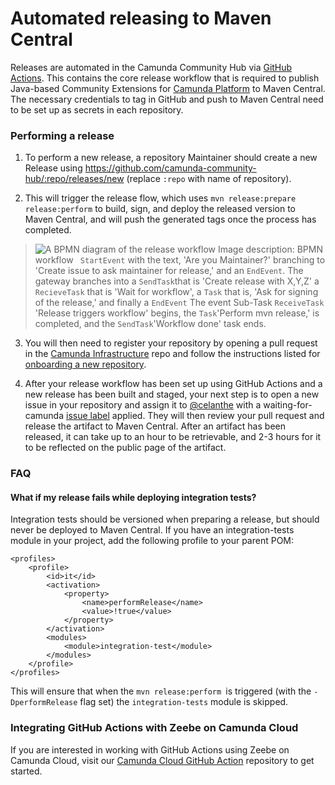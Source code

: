 # Automated releasing to Maven Central

Releases are automated in the Camunda Community Hub via [GitHub Actions](https://github.com/camunda-community-hub/community-action-maven-release). This contains the core release workflow that is required to publish Java-based Community Extensions for [Camunda Platform](https://camunda.com/products/camunda-bpm/) to Maven Central. The necessary credentials to tag in GitHub and push to Maven Central need to be set up as secrets in each repository.

### Performing a release

1. To perform a new release, a repository Maintainer should create a new Release using https://github.com/camunda-community-hub/:repo/releases/new (replace `:repo` with name of repository). 

2. This will trigger the release flow, which uses `mvn release:prepare release:perform` to build, sign, and deploy the released version to Maven Central, and will push the generated tags once the process has completed.

> ![A BPMN diagram of the release workflow](https://i.imgur.com/bx51tdE.png)
> Image description: BPMN workflow <code> StartEvent</code> with the text, 'Are you Maintainer?' branching to 'Create issue to ask maintainer for release,' and an <code>EndEvent</code>. 
> The gateway branches into a <code>SendTask</code>that is 'Create release with X,Y,Z' a <code>RecieveTask</code> that is 'Wait for workflow', a <code>Task</code> that is, 'Ask for signing of the release,' and finally a <code>EndEvent</code>
> The event Sub-Task <code>ReceiveTask</code> 'Release triggers workflow' begins, the <code>Task</code>'Perform mvn release,' is completed, and the <code>SendTask</code>'Workflow done' task ends.

3. You will then need to register your repository by opening a pull request in the [Camunda Infrastructure](https://github.com/camunda-community-hub/infrastructure) repo and follow the instructions listed for [onboarding a new repository](https://github.com/camunda-community-hub/infrastructure#use-case-onboarding-a-new-community-hub-repository).

4. After your release workflow has been set up using GitHub Actions and a new release has been built and staged, your next step is to open a new issue in your repository and assign it to [@celanthe](https://github.com/celanthe) with a waiting-for-camunda [issue label](https://github.com/camunda-community-hub/template-repo/labels) applied. They will then review your pull request and release the artifact to Maven Central. After an artifact has been released, it can take up to an hour to be retrievable, and 2-3 hours for it to be reflected on the public page of the artifact.

### FAQ

#### What if my release fails while deploying integration tests?

Integration tests should be versioned when preparing a release, but should never be deployed to Maven Central. If you have an integration-tests module in your project, add the following profile to your parent POM:

```
<profiles>
    <profile>
        <id>it</id>
        <activation>
            <property>
                <name>performRelease</name>
                <value>!true</value>
            </property>
        </activation>
        <modules>
            <module>integration-test</module>
        </modules>
    </profile>
</profiles>
```

This will ensure that when the `mvn release:perform `is triggered (with the `-DperformRelease` flag set) the `integration-tests` module is skipped.

### Integrating GitHub Actions with Zeebe on Camunda Cloud

If you are interested in working with GitHub Actions using Zeebe on Camunda Cloud, visit our [Camunda Cloud GitHub Action](https://github.com/camunda-community-hub/camunda-cloud-github-action) repository to get started.

